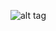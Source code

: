 ![alt tag](http://git-e-up.github.io/img/squakr.gif)

<!--== README-->

<!--This README would normally document whatever steps are necessary to get the-->
<!--application up and running.-->

<!--Things you may want to cover:-->

<!--* Ruby version-->

<!--* System dependencies-->

<!--* Configuration-->

<!--* Database creation-->

<!--* Database initialization-->

<!--* How to run the test suite-->

<!--* Services (job queues, cache servers, search engines, etc.)-->

<!--* Deployment instructions-->

<!--* ...-->


<!--Please feel free to use a different markup language if you do not plan to run-->
<!--<tt>rake doc:app</tt>.-->
